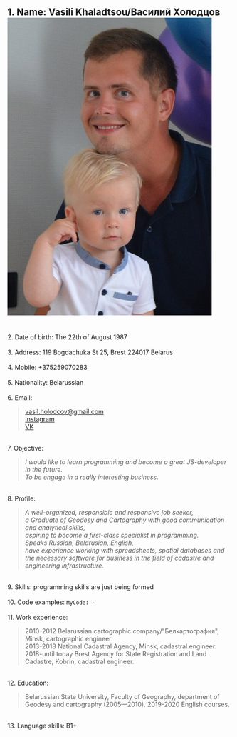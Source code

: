 <br/> 1. Name: **Vasili Khaladtsou**/Василий Холодцов ![Photo](https://github.com/HolodcovVasily/rsschool-cv/blob/main/My_Photo_1.JPG)  
---
<br/> 2. Date of birth: The 22th of August 1987  
<br/> 3. Address: 119 Bogdachuka St 25, Brest 224017 Belarus  
<br/> 4. Mobile: +375259070283  
<br/> 5. Nationality: Belarussian  
<br/> 6. Email: 
   > vasil.holodcov@gmail.com  
   > [Instagram](https://www.instagram.com/vasil1987/ "vasil1987")  
   > [VK](vk.com/holodcoff "holodcoff")  
 
<br/> 7. Objective: 
   > *I would like to learn programming and become a great JS-developer in the future.*  
   > *To be engage in a really interesting business.*  

<br/> 8. Profile: 
   > *A well-organized, responsible and responsive job seeker,  
   > a Graduate of Geodesy and Cartography with good communication and analytical skills,  
   > aspiring to become a first-class specialist in programming.  
   > Speaks Russian, Belarusian, English,  
   > have experience working with spreadsheets, spatial databases and the necessary software for business in the field of cadastre and engineering infrastructure.*  
 
<br/> 9. Skills: programming skills are just being formed  
<br/> 10. Code examples: `MyCode: -`  
<br/> 11. Work experience: 
   > 2010-2012 Belarussian cartographic company/"Белкартография", Minsk, cartographic engineer.  
   > 2013-2018 National Cadastral Agency, Minsk, cadastral engineer.  
   > 2018-until today Brest Agency for State Registration and Land Cadastre, Kobrin, cadastral engineer.  
    
<br/> 12. Education: 
   > Belarussian State University, Faculty of Geography, department of Geodesy and cartography (2005—2010). 
   > 2019-2020 English courses.  
 
<br/> 13. Language skills: B1+  

